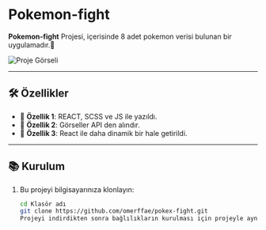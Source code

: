 # Pokemon-fight

**Pokemon-fight** Projesi, içerisinde 8 adet pokemon verisi bulunan bir uygulamadır.🚀  

![Proje Görseli](./src/img/poke-gif.gif)  

---

## 🛠️ Özellikler

- 🔹 **Özellik 1**: REACT, SCSS ve JS ile yazıldı.
- 🔹 **Özellik 2**: Görseller API den alındır.  
- 🔹 **Özellik 3**: React ile daha dinamik bir hale getirildi.  

---

## 📚 Kurulum


1. Bu projeyi bilgisayarınıza klonlayın:  
   ```bash
   cd Klasör adı
   git clone https://github.com/omerffae/pokex-fight.git
   Projeyi indirdikten sonra bağlılıkların kurulması için projeyle aynı dizinde konsola "npm i" Yazın, Yazdıktan sonra porjeyi çalıştırmak için konsola "npm run dev" yazmanız yeterlidir.
